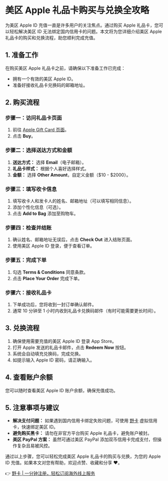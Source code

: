 # 美区 Apple 礼品卡购买与兑换全攻略

为美区 Apple ID 充值一直是许多用户的关注焦点。通过购买 Apple 礼品卡，您可以轻松解决美区 ID 无法绑定国内信用卡的问题。本文将为您详细介绍美区 Apple 礼品卡的购买和兑换流程，助您顺利完成充值。

## 1. 准备工作

在购买美区 Apple 礼品卡之前，请确保以下准备工作已完成：

- 拥有一个有效的美区 Apple ID。
- 准备好接收礼品卡兑换码的邮箱地址。

## 2. 购买流程

### 步骤一：访问礼品卡页面

1. 前往 [Apple Gift Card 页面](https://www.apple.com/shop/gift-cards)。
2. 点击 **Buy**。

### 步骤二：选择送达方式和金额

1. **送达方式：** 选择 **Email**（电子邮箱）。
2. **礼品卡样式：** 根据个人喜好选择样式。
3. **金额：** 选择 **Other Amount**，自定义金额（$10 - $2000）。

### 步骤三：填写收卡信息

1. 填写收卡人和发卡人的姓名、邮箱地址（可以填写相同信息）。
2. 添加个性化信息（可选）。
3. 点击 **Add to Bag** 添加至购物车。

### 步骤四：检查并结账

1. 确认姓名、邮箱地址无误后，点击 **Check Out** 进入结账页面。
2. 使用美区 Apple ID 登录，便于查看订单。

### 步骤五：完成下单

1. 勾选 **Terms & Conditions** 同意条款。
2. 点击 **Place Your Order** 完成下单。

### 步骤六：接收礼品卡

1. 下单成功后，您将收到一封订单确认邮件。
2. 通常 10 分钟至 1 小时内收到礼品卡兑换码邮件（有时可能需要更长时间）。

## 3. 兑换流程

1. 确保使用需要充值的美区 Apple ID 登录 App Store。
2. 打开 Apple 发送的礼品卡邮件，点击 **Redeem Now** 按钮。
3. 系统会自动填充兑换码，完成兑换。
4. 如提示输入 Apple ID 密码，请正确输入。

## 4. 查看账户余额

您可以随时查看美区 Apple ID 账户余额，确保充值成功。

## 5. 注意事项与建议

- **解决支付问题：** 如果遇到国内信用卡绑定失败问题，可使用 [野卡](https://bbtdd.com/yeka) 虚拟信用卡，快速绑定美区 ID。
- **避免购买黑卡：** 请勿在非官方平台购买 Apple 礼品卡，避免账户被封。
- **美区 PayPal 方案：** 虽然可通过美区 PayPal 添加双币信用卡完成支付，但操作复杂且易被风控。

通过以上步骤，您可以轻松完成美区 Apple 礼品卡的购买与兑换，为您的 Apple ID 充值。如果本文对您有帮助，欢迎点赞、收藏和分享 ❤️。

👉 [野卡 | 一分钟注册，轻松订阅海外线上服务](https://bbtdd.com/yeka)